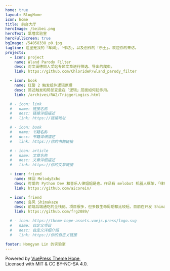 ```yaml
---
home: true
layout: BlogHome
icon: home
title: 前台大厅
heroImage: /beibei.png
heroText: 氯喵实验室
heroFullScreen: true
bgImage: /54058338_p0.jpg
tagline: 这里是我的「车间」、「作坊」，以及创作的「乐土」。欢迎你的来访。
projects:
  - icon: project
    name: Wland Parody Filter
    desc: 对文澜德同人文站专区文章进行筛选、导出的爬虫。
    link: https://github.com/ChlorideP/wland_parody_filter

  - icon: book
    name: 红警 2 触发组件逻辑原理
    desc: 简述触发和局部变量在「逻辑」层面如何起作用。
    link: /archives/RA2/TriggerLogics.html

  # - icon: link
  #   name: 链接名称
  #   desc: 链接详细描述
  #   link: https://链接地址

  # - icon: book
  #   name: 书籍名称
  #   desc: 书籍详细描述
  #   link: https://你的书籍链接

  # - icon: article
  #   name: 文章名称
  #   desc: 文章详细描述
  #   link: https://你的文章链接

  - icon: friend
    name: 律回 MelodyEcho
    desc: 可爱的 Python Dev 和音乐人律姐姐是也。作品有 melobot 机器人框架，「律启」等原创曲。
    link: https://github.com/aicorein/

  - icon: friend
    name: 岛风 Shimakaze
    desc: 前端后端通吃的全栈佬。项目很多，但多数生命周期都比较短。目前在开发 Shimakaze.Sdk。
    link: https://github.com/frg2089/

  # - icon: https://theme-hope-assets.vuejs.press/logo.svg
  #   name: 自定义项目
  #   desc: 自定义详细介绍
  #   link: https://你的自定义链接

footer: Hongyan Lin 的实验室
---
```


Powered by [VuePress Theme Hope](https://theme-hope.vuejs.press/zh/),  
Licensed with MIT & CC BY-NC-SA 4.0.
